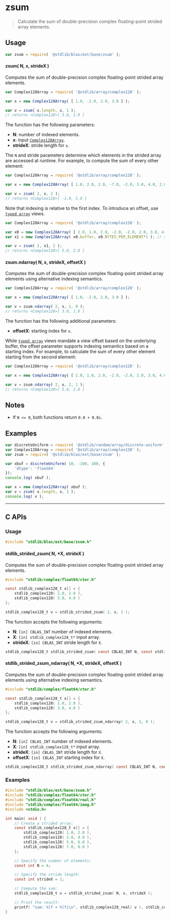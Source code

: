 <!--

@license Apache-2.0

Copyright (c) 2025 The Stdlib Authors.

Licensed under the Apache License, Version 2.0 (the "License");
you may not use this file except in compliance with the License.
You may obtain a copy of the License at

   http://www.apache.org/licenses/LICENSE-2.0

Unless required by applicable law or agreed to in writing, software
distributed under the License is distributed on an "AS IS" BASIS,
WITHOUT WARRANTIES OR CONDITIONS OF ANY KIND, either express or implied.
See the License for the specific language governing permissions and
limitations under the License.

-->

# zsum

> Calculate the sum of double-precision complex floating-point strided array elements.

<section class="intro">

</section>

<!-- /.intro -->

<section class="usage">

## Usage

```javascript
var zsum = require( '@stdlib/blas/ext/base/zsum' );
```

#### zsum( N, x, strideX )

Computes the sum of double-precision complex floating-point strided array elements.

```javascript
var Complex128Array = require( '@stdlib/array/complex128' );

var x = new Complex128Array( [ 1.0, -2.0, 2.0, 3.0 ] );

var v = zsum( x.length, x, 1 );
// returns <Complex128>[ 3.0, 1.0 ]
```

The function has the following parameters:

-   **N**: number of indexed elements.
-   **x**: input [`Complex128Array`][@stdlib/array/complex128].
-   **strideX**: stride length for `x`.

The `N` and stride parameters determine which elements in the strided array are accessed at runtime. For example, to compute the sum of every other element:

```javascript
var Complex128Array = require( '@stdlib/array/complex128' );

var x = new Complex128Array( [ 1.0, 2.0, 2.0, -7.0, -2.0, 3.0, 4.0, 2.0 ] );

var v = zsum( 2, x, 2 );
// returns <Complex128>[ -1.0, 5.0 ]
```

Note that indexing is relative to the first index. To introduce an offset, use [`typed array`][mdn-typed-array] views.

<!-- eslint-disable stdlib/capitalized-comments -->

```javascript
var Complex128Array = require( '@stdlib/array/complex128' );

var x0 = new Complex128Array( [ 2.0, 1.0, 2.0, -2.0, -2.0, 2.0, 3.0, 4.0 ] );
var x1 = new Complex128Array( x0.buffer, x0.BYTES_PER_ELEMENT*1 ); // start at 2nd element

var v = zsum( 2, x1, 2 );
// returns <Complex128>[ 5.0, 2.0 ]
```

#### zsum.ndarray( N, x, strideX, offsetX )

Computes the sum of double-precision complex floating-point strided array elements using alternative indexing semantics.

```javascript
var Complex128Array = require( '@stdlib/array/complex128' );

var x = new Complex128Array( [ 1.0, -2.0, 2.0, 3.0 ] );

var v = zsum.ndarray( 2, x, 1, 0 );
// returns <Complex128>[ 3.0, 1.0 ]
```

The function has the following additional parameters:

-   **offsetX**: starting index for `x`.

While [`typed array`][mdn-typed-array] views mandate a view offset based on the underlying buffer, the offset parameter supports indexing semantics based on a starting index. For example, to calculate the sum of every other element starting from the second element:

```javascript
var Complex128Array = require( '@stdlib/array/complex128' );

var x = new Complex128Array( [ 2.0, 1.0, 2.0, -2.0, -2.0, 2.0, 3.0, 4.0 ] );

var v = zsum.ndarray( 2, x, 2, 1 );
// returns <Complex128>[ 5.0, 2.0 ]
```

</section>

<!-- /.usage -->

<section class="notes">

## Notes

-   If `N <= 0`, both functions return `0.0 + 0.0i`.

</section>

<!-- /.notes -->

<section class="examples">

## Examples

<!-- eslint no-undef: "error" -->

```javascript
var discreteUniform = require( '@stdlib/random/array/discrete-uniform' );
var Complex128Array = require( '@stdlib/array/complex128' );
var zsum = require( '@stdlib/blas/ext/base/zsum' );

var xbuf = discreteUniform( 10, -100, 100, {
    'dtype': 'float64'
});
console.log( xbuf );

var x = new Complex128Array( xbuf );
var v = zsum( x.length, x, 1 );
console.log( v );
```

</section>

<!-- /.examples -->

<!-- C interface documentation. -->

* * *

<section class="c">

## C APIs

<!-- Section to include introductory text. Make sure to keep an empty line after the intro `section` element and another before the `/section` close. -->

<section class="intro">

</section>

<!-- /.intro -->

<!-- C usage documentation. -->

<section class="usage">

### Usage

```c
#include "stdlib/blas/ext/base/zsum.h"
```

#### stdlib_strided_zsum( N, \*X, strideX )

Computes the sum of double-precision complex floating-point strided array elements.

```c
#include "stdlib/complex/float64/ctor.h"

const stdlib_complex128_t x[] = {
    stdlib_complex128( 1.0, 2.0 ),
    stdlib_complex128( 3.0, 4.0 )
};

stdlib_complex128_t v = stdlib_strided_zsum( 2, x, 1 );
```

The function accepts the following arguments:

-   **N**: `[in] CBLAS_INT` number of indexed elements.
-   **X**: `[in] stdlib_complex128_t*` input array.
-   **strideX**: `[in] CBLAS_INT` stride length for `X`.

```c
stdlib_complex128_t stdlib_strided_zsum( const CBLAS_INT N, const stdlib_complex128_t *X, const CBLAS_INT strideX );
```

#### stdlib_strided_zsum_ndarray( N, \*X, strideX, offsetX )

Computes the sum of double-precision complex floating-point strided array elements using alternative indexing semantics.

```c
#include "stdlib/complex/float64/ctor.h"

const stdlib_complex128_t x[] = {
    stdlib_complex128( 1.0, 2.0 ),
    stdlib_complex128( 3.0, 4.0 )
};

stdlib_complex128_t v = stdlib_strided_zsum_ndarray( 2, x, 1, 0 );
```

The function accepts the following arguments:

-   **N**: `[in] CBLAS_INT` number of indexed elements.
-   **X**: `[in] stdlib_complex128_t*` input array.
-   **strideX**: `[in] CBLAS_INT` stride length for `X`.
-   **offsetX**: `[in] CBLAS_INT` starting index for `X`.

```c
stdlib_complex128_t stdlib_strided_zsum_ndarray( const CBLAS_INT N, const stdlib_complex128_t *X, const CBLAS_INT strideX, const CBLAS_INT offsetX );
```

</section>

<!-- /.usage -->

<!-- C API usage notes. Make sure to keep an empty line after the `section` element and another before the `/section` close. -->

<section class="notes">

</section>

<!-- /.notes -->

<!-- C API usage examples. -->

<section class="examples">

### Examples

```c
#include "stdlib/blas/ext/base/zsum.h"
#include "stdlib/complex/float64/ctor.h"
#include "stdlib/complex/float64/real.h"
#include "stdlib/complex/float64/imag.h"
#include <stdio.h>

int main( void ) {
    // Create a strided array:
    const stdlib_complex128_t x[] = {
        stdlib_complex128( 1.0, 2.0 ),
        stdlib_complex128( 3.0, 4.0 ),
        stdlib_complex128( 5.0, 6.0 ),
        stdlib_complex128( 7.0, 8.0 )
    };

    // Specify the number of elements:
    const int N = 4;

    // Specify the stride length:
    const int strideX = 1;

    // Compute the sum:
    stdlib_complex128_t v = stdlib_strided_zsum( N, x, strideX );

    // Print the result:
    printf( "sum: %lf + %lfi\n", stdlib_complex128_real( v ), stdlib_complex128_imag( v ) );
}
```

</section>

<!-- /.examples -->

</section>

<!-- /.c -->

<section class="references">

</section>

<!-- /.references -->

<!-- Section for related `stdlib` packages. Do not manually edit this section, as it is automatically populated. -->

<section class="related">

</section>

<!-- /.related -->

<!-- Section for all links. Make sure to keep an empty line after the `section` element and another before the `/section` close. -->

<section class="links">

[@stdlib/array/complex128]: https://github.com/stdlib-js/array-complex128

[mdn-typed-array]: https://developer.mozilla.org/en-US/docs/Web/JavaScript/Reference/Global_Objects/TypedArray

</section>

<!-- /.links -->
